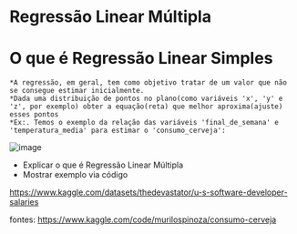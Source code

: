 # Regressão Linear Múltipla

# O que é Regressão Linear Simples
    *A regressão, em geral, tem como objetivo tratar de um valor que não se consegue estimar inicialmente.
    *Dada uma distribuição de pontos no plano(como variáveis 'x', 'y' e 'z', por exemplo) obter a equação(reta) que melhor aproxima(ajuste) esses pontos
    *Ex:. Temos o exemplo da relação das variáveis 'final_de_semana' e 'temperatura_media' para estimar o 'consumo_cerveja':
   ![image](https://user-images.githubusercontent.com/58671604/230751673-44ef41e7-c2dc-4256-ad3e-17ef1d0654c2.png)
    

* Explicar o que é Regressão Linear Múltipla
* Mostrar exemplo via código

https://www.kaggle.com/datasets/thedevastator/u-s-software-developer-salaries



fontes: https://www.kaggle.com/code/murilospinoza/consumo-cerveja
